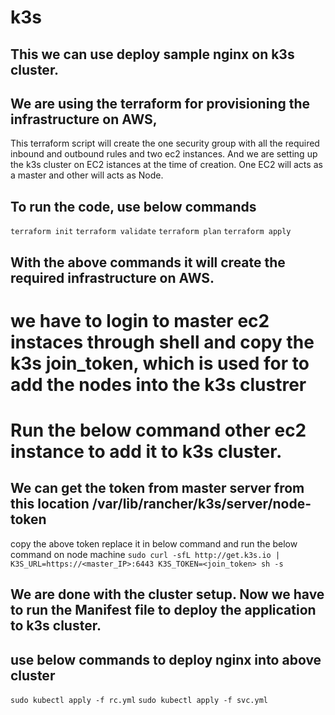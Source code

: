 # k3s
## This we can use deploy sample nginx on k3s cluster. 
## We are using the terraform for provisioning the infrastructure on AWS, 
This terraform script will create the one security group with all the required inbound and outbound rules and two ec2 instances. 
And we are setting up the k3s cluster on EC2 istances at the time of creation. One EC2 will acts as a master and other will acts as Node. 
## To run the code, use below commands 
``` terraform init ```
``` terraform validate ```
``` terraform plan ```
``` terraform apply ```
## With the above commands it will create the required infrastructure on AWS. 
# we have to login to master ec2 instaces through shell and copy the k3s join_token, which is used for to add the nodes into the k3s clustrer 
# Run the below command other ec2 instance to add it to k3s cluster. 
## We can get the token from master server from this location /var/lib/rancher/k3s/server/node-token 
copy the above token replace it in below command and run the below command on node machine
``` sudo curl -sfL http://get.k3s.io | K3S_URL=https://<master_IP>:6443 K3S_TOKEN=<join_token> sh -s ```
## We are done with the cluster setup. Now we have to run the Manifest file to deploy the application to k3s cluster. 
## use below commands to deploy nginx into above cluster 
``` sudo kubectl apply -f rc.yml ``` 
``` sudo kubectl apply -f svc.yml ``` 
